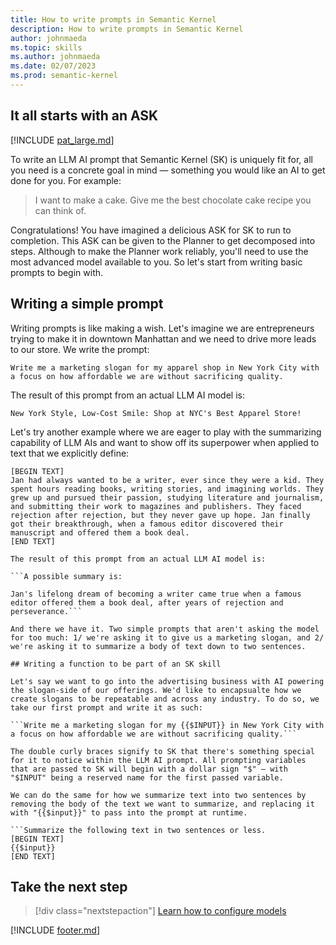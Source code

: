 ```yaml
---
title: How to write prompts in Semantic Kernel
description: How to write prompts in Semantic Kernel
author: johnmaeda
ms.topic: skills
ms.author: johnmaeda
ms.date: 02/07/2023
ms.prod: semantic-kernel
---
```

## It all starts with an ASK

[!INCLUDE [pat_large.md](../includes/pat_large.md)]

To write an LLM AI prompt that Semantic Kernel (SK) is uniquely fit for, all you need is a concrete goal in mind — something you would like an AI to get done for you. For example:

> I want to make a cake. Give me the best chocolate cake recipe you can think of.

Congratulations! You have imagined a delicious ASK for SK to run to completion. This ASK can be given to the Planner to get decomposed into steps. Although to make the Planner work reliably, you'll need to use the most advanced model available to you. So let's start from writing basic prompts to begin with.

## Writing a simple prompt

Writing prompts is like making a wish. Let's imagine we are entrepreneurs trying to make it in downtown Manhattan and we need to drive more leads to our store. We write the prompt:

```Write me a marketing slogan for my apparel shop in New York City with a focus on how affordable we are without sacrificing quality.```

The result of this prompt from an actual LLM AI model is:

```New York Style, Low-Cost Smile: Shop at NYC's Best Apparel Store!```

Let's try another example where we are eager to play with the summarizing capability of LLM AIs and want to show off its superpower when applied to text that we explicitly define:

```Summarize the following text in two sentences or less. 
[BEGIN TEXT]
Jan had always wanted to be a writer, ever since they were a kid. They spent hours reading books, writing stories, and imagining worlds. They grew up and pursued their passion, studying literature and journalism, and submitting their work to magazines and publishers. They faced rejection after rejection, but they never gave up hope. Jan finally got their breakthrough, when a famous editor discovered their manuscript and offered them a book deal.
[END TEXT]

The result of this prompt from an actual LLM AI model is:

```A possible summary is:

Jan's lifelong dream of becoming a writer came true when a famous editor offered them a book deal, after years of rejection and perseverance.```

And there we have it. Two simple prompts that aren't asking the model for too much: 1/ we're asking it to give us a marketing slogan, and 2/ we're asking it to summarize a body of text down to two sentences.

## Writing a function to be part of an SK skill

Let's say we want to go into the advertising business with AI powering the slogan-side of our offerings. We'd like to encapsualte how we create slogans to be repeatable and across any industry. To do so, we take our first prompt and write it as such:

```Write me a marketing slogan for my {{$INPUT}} in New York City with a focus on how affordable we are without sacrificing quality.```

The double curly braces signify to SK that there's something special for it to notice within the LLM AI prompt. All prompting variables that are passed to SK will begin with a dollar sign "$" — with "$INPUT" being a reserved name for the first passed variable. 

We can do the same for how we summarize text into two sentences by removing the body of the text we want to summarize, and replacing it with "{{$input}}" to pass into the prompt at runtime.

```Summarize the following text in two sentences or less. 
[BEGIN TEXT]
{{$input}}
[END TEXT]
```

## Take the next step

> [!div class="nextstepaction"]
> [Learn how to configure models](configuremodels)

[!INCLUDE [footer.md](../includes/footer.md)]